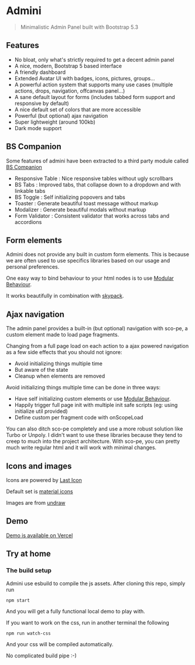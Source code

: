 # Admini

> Minimalistic Admin Panel built with Bootstrap 5.3

## Features

- No bloat, only what's strictly required to get a decent admin panel
- A nice, modern, Bootstrap 5 based interface
- A friendly dashboard
- Extended Avatar UI with badges, icons, pictures, groups...
- A powerful action system that supports many use cases (multiple actions, drops, navigation, offcanvas panel...)
- A sane default layout for forms (includes tabbed form support and responsive by default)
- A nice default set of colors that are more accessible
- Powerful (but optional) ajax navigation
- Super lightweight (around 100kb)
- Dark mode support

## BS Companion

Some features of admini have been extracted to a third party module called [BS Companion](https://bs-companion.vercel.app/)

- Responsive Table : Nice responsive tables without ugly scrollbars
- BS Tabs : Improved tabs, that collapse down to a dropdown and with linkable tabs
- BS Toggle : Self initializing popovers and tabs
- Toaster : Generate beautiful toast message without markup
- Modalizer : Generate beautiful modals without markup
- Form Validator : Consistent validator that works across tabs and accordions

## Form elements

Admini does not provide any built in custom form elements. This is because we are often used to use specifics
libraries based on our usage and personal preferences.

One easy way to bind behaviour to your html nodes is to use [Modular Behaviour](https://github.com/lekoala/modular-behaviour.js).

It works beautifully in combination with [skypack](https://www.skypack.dev/).

## Ajax navigation

The admin panel provides a built-in (but optional) navigation with sco-pe, a custom element made to load page fragments.

Changing from a full page load on each action to a ajax powered navigation as a few side effects that you should not ignore:

- Avoid initializing things multiple time
- But aware of the state
- Cleanup when elements are removed

Avoid initializing things multiple time can be done in three ways:

- Have self initializing custom elements or use [Modular Behaviour](https://github.com/lekoala/modular-behaviour.js).
- Happily trigger full page init with multiple init safe scripts (eg: using initialize util provided)
- Define custom per fragment code with onScopeLoad

You can also ditch sco-pe completely and use a more robust solution like Turbo or Unpoly. I didn't want to use these
libraries because they tend to creep to much into the project architecture. With sco-pe, you can pretty much write
regular html and it will work with minimal changes.

## Icons and images

Icons are powered by [Last Icon](https://github.com/lekoala/last-icon)

Default set is [material icons](https://fonts.google.com/icons)

Images are from [undraw](https://undraw.co/)

## Demo

[Demo is available on Vercel](https://admini.vercel.app/)

## Try at home

### The build setup

Admini use esbuild to compile the js assets. After cloning this repo, simply run

```
npm start
```

And you will get a fully functional local demo to play with.

If you want to work on the css, run in another terminal the following

```
npm run watch-css
```

And your css will be compiled automatically.

No complicated build pipe :-)
